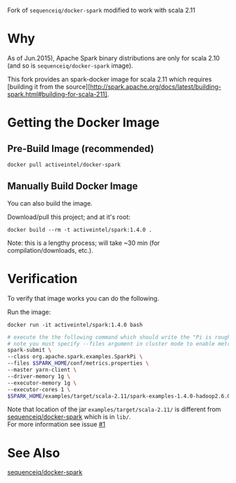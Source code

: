 Fork of `sequenceiq/docker-spark` modified to work with scala 2.11

# Why

As of Jun.2015), Apache Spark binary distributions are only for scala 2.10 (and so is `sequenceiq/docker-spark` image).  

This fork provides an spark-docker image for scala 2.11 which requires [building it from the source][http://spark.apache.org/docs/latest/building-spark.html#building-for-scala-211].

# Getting the Docker Image

## Pre-Build Image (recommended)

`docker pull activeintel/docker-spark`

## Manually Build Docker Image

You can also build the image.

Download/pull this project; and at it's root:

`docker build --rm -t activeintel/spark:1.4.0 .`

Note: this is a lengthy process; will take ~30 min (for compilation/downloads, etc.).

# Verification

To verify that image works you can do the following.

Run the image:

`docker run -it activeintel/spark:1.4.0 bash`

```bash
# execute the the following command which should write the "Pi is roughly 3.1418" into the logs
# note you must specify --files argument in cluster mode to enable metrics
spark-submit \
--class org.apache.spark.examples.SparkPi \
--files $SPARK_HOME/conf/metrics.properties \
--master yarn-client \
--driver-memory 1g \
--executor-memory 1g \
--executor-cores 1 \
$SPARK_HOME/examples/target/scala-2.11/spark-examples-1.4.0-hadoop2.6.0.jar
```

Note that location of the jar `examples/target/scala-2.11/` is different from [sequenceiq/docker-spark](https://github.com/sequenceiq/docker-spark) which is in `lib/`.  
For more information see issue [#1](/../../issues/1)



# See Also

[sequenceiq/docker-spark](https://github.com/sequenceiq/docker-spark)


